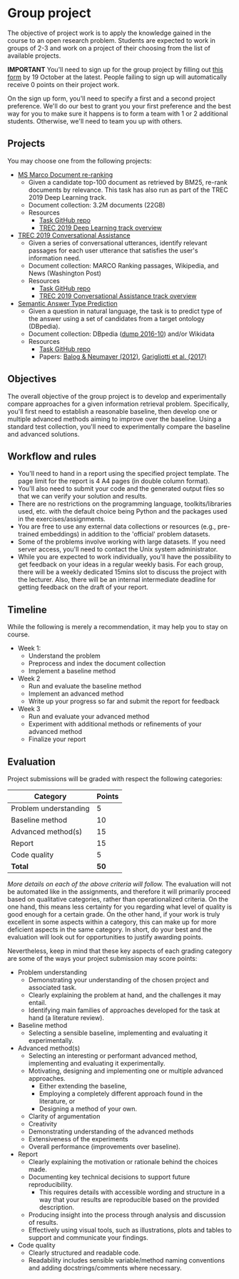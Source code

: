 # Group project

The objective of project work is to apply the knowledge gained in the course to an open research problem.  Students are expected to work in groups of 2-3 and work on a project of their choosing from the list of available projects.

**IMPORTANT** You'll need to sign up for the group project by filling out [this form](https://forms.gle/1uB4FARyGPJ6d4rt7) by 19 October at the latest. People failing to sign up will automatically receive 0 points on their project work.

On the sign up form, you'll need to specify a first and a second project preference. We'll do our best to grant you your first preference and the best way for you to make sure it happens is to form a team with 1 or 2 additional students. Otherwise, we'll need to team you up with others.


## Projects

You may choose one from the following projects:

  * [MS Marco Document re-ranking](https://microsoft.github.io/msmarco/)
    - Given a candidate top-100 document as retrieved by BM25, re-rank documents by relevance. This task has also run as part of the TREC 2019 Deep Learning track.
    - Document collection: 3.2M documents (22GB)
    - Resources
      - [Task GitHub repo](https://github.com/microsoft/MSMARCO-Document-Ranking)
      - [TREC 2019 Deep Learning track overview](https://arxiv.org/abs/2003.07820)
  * [TREC 2019 Conversational Assistance](http://www.treccast.ai/)
    - Given a series of conversational utterances, identify relevant passages for each user utterance that satisfies the user's information need.
    - Document collection: MARCO Ranking passages, Wikipedia, and News (Washington Post)
    - Resources
      - [Task GitHub repo](https://github.com/daltonj/treccastweb)
      - [TREC 2019 Conversational Assistance track overview](https://arxiv.org/abs/2003.13624)
  * [Semantic Answer Type Prediction](https://smart-task.github.io/)
    - Given a question in natural language, the task is to predict type of the answer using a set of candidates from a target ontology (DBpedia).
    - Document collection: DBpedia ([dump 2016-10](https://wiki.dbpedia.org/downloads-2016-10)) and/or Wikidata
    - Resources
      - [Task GitHub repo](https://github.com/smart-task/smart-dataset)
      - Papers: [Balog & Neumayer (2012)](https://krisztianbalog.com/files/cikm2012-querytypes.pdf), [Garigliotti et al. (2017)](https://krisztianbalog.com/files/sigir2017-qt.pdf)


## Objectives

The overall objective of the group project is to develop and experimentally compare approaches for a given information retrieval problem. Specifically, you'll first need to establish a reasonable baseline, then develop one or multiple advanced methods aiming to improve over the baseline. Using a standard test collection, you'll need to experimentally compare the baseline and advanced solutions.


## Workflow and rules

  * You'll need to hand in a report using the specified project template. The page limit for the report is 4 A4 pages (in double column format).
  * You'll also need to submit your code and the generated output files so that we can verify your solution and results.
  * There are no restrictions on the programming language, toolkits/libraries used, etc. with the default choice being Python and the packages used in the exercises/assignments.
  * You are free to use any external data collections or resources (e.g., pre-trained embeddings) in addition to the 'official' problem datasets.
  * Some of the problems involve working with large datasets. If you need server access, you'll need to contact the Unix system administrator.
  * While you are expected to work individually, you'll have the possibility to get feedback on your ideas in a regular weekly basis. For each group, there will be a weekly dedicated 15mins slot to discuss the project with the lecturer. Also, there will be an internal intermediate deadline for getting feedback on the draft of your report.

## Timeline

While the following is merely a recommendation, it may help you to stay on course.

  * Week 1:
    - Understand the problem
    - Preprocess and index the document collection
    - Implement a baseline method
  * Week 2
    - Run and evaluate the baseline method
    - Implement an advanced method
    - Write up your progress so far and submit the report for feedback    
  * Week 3
    - Run and evaluate your advanced method
    - Experiment with additional methods or refinements of your advanced method
    - Finalize your report


## Evaluation

Project submissions will be graded with respect the following categories:

| Category | Points |
| -- | -- |
| Problem understanding | 5 |
| Baseline method | 10 |
| Advanced method(s) | 15 |
| Report | 15 |
| Code quality | 5 |
| **Total** | **50** |

*More details on each of the above criteria will follow.*
The evaluation will not be automated like in the assignments, and therefore it will primarily proceed based on qualitative categories, rather than operationalized criteria. On the one hand, this means less certainty for you regarding what level of quality is good enough for a certain grade. On the other hand, if your work is truly excellent in some aspects within a category, this can make up for more deficient aspects in the same category. In short, do your best and the evaluation will look out for opportunities to justify awarding points.

Nevertheless, keep in mind that these key aspects of each grading category are some of the ways your project submission may score points:


  * Problem understanding
    - Demonstrating your understanding of the chosen project and associated task.
	- Clearly explaining the problem at hand, and the challenges it may entail.
	- Identifying main families of approaches developed for the task at hand (a literature review).
  * Baseline method
    - Selecting a sensible baseline, implementing and evaluating it experimentally.
  * Advanced method(s)
    - Selecting an interesting or performant advanced method, implementing and evaluating it experimentally.
    - Motivating, designing and implementing one or multiple advanced approaches.
	    - Either extending the baseline,
		- Employing a completely different approach found in the literature, or
		- Designing a method of your own.
	- Clarity of argumentation
	- Creativity
	- Demonstrating understanding of the advanced methods
	- Extensiveness of the experiments
	- Overall performance (improvements over baseline).
  * Report
    - Clearly explaining the motivation or rationale behind the choices made.
	- Documenting key technical decisions to support future reproducibility.
	    - This requires details with accessible wording and structure in a way that your results are reproducible based on the provided description.
	- Producing insight into the process through analysis and discussion of results.
	- Effectively using visual tools, such as illustrations, plots and tables to support and communicate your findings.
  * Code quality
    - Clearly structured and readable code.
	- Readability includes sensible variable/method naming conventions and adding docstrings/comments where necessary.
